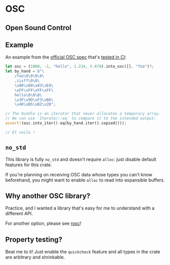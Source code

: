 # OSC
## Open Sound Control

## Example

An example from the [official OSC spec](https://opensoundcontrol.stanford.edu/spec-1_0-examples.html#osc-message-examples) that's [tested in CI](https://github.com/wrsturgeon/osc/blob/main/src/test.rs#L71):
```rust
let osc = (1000, -1, "hello", 1.234, 5.678).into_osc([], "foo")?;
let by_hand = b"\
    /foo\0\0\0\0\
    ,iisff\0\0\
    \x00\x00\x03\xE8\
    \xFF\xFF\xFF\xFF\
    hello\0\0\0\
    \x3F\x9D\xF3\xB6\
    \x40\xB5\xB2\x2D";

// The bundle is an iterator that never allocates a temporary array.
// We can use `Iterator::eq` to compare it to the intended output:
assert!(osc.into_iter().eq(by_hand.iter().copied()));

// Et voila !
```

## `no_std`

This library is fully `no_std` and doesn't require `alloc`: just disable default features for this crate.

If you're planning on receiving OSC data whose types you can't know beforehand,
you might want to enable `alloc` to read into expansible buffers.

## Why another OSC library?

Practice, and I wanted a library that's easy for me to understand with a different API.

For another option, please see [rosc](https://github.com/klingtnet/rosc)!

## Property testing?

Beat me to it! Just enable the `quickcheck` feature and all types in the crate are arbitrary and shrinkable.
